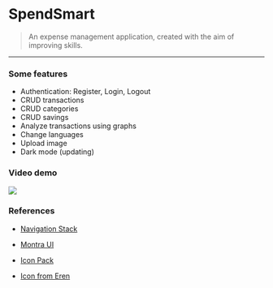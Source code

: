 # SpendSmart

> An expense management application, created with the aim of improving skills.

---

### Some features

- Authentication: Register, Login, Logout
- CRUD transactions
- CRUD categories
- CRUD savings
- Analyze transactions using graphs
- Change languages
- Upload image
- Dark mode (updating) 

### Video demo

![](/Resources/demo.gif)

### References

- [Navigation Stack](https://github.com/matteopuc/swiftui-navigation-stack)

- [Montra UI](https://www.figma.com/file/xrR6Ibg9PxpnFel5IBKjCx/Montra---Expense-Tracker-UI-Kit-(Community)?type=design&node-id=223-1&mode=design&t=rIKXHcsZyKePZXvJ-0)

- [Icon Pack](https://www.figma.com/file/OKRM4FfiXNxbIOfHtmb9ud/Icon-Pack---Free-Icons-Set-(Community)?type=design&node-id=0-1&mode=design&t=Keu97HKz3OPf0ieS-0)

- [Icon from Eren](https://www.figma.com/file/Z2mWfK40JsH8h6FYGryYcF/Icon-set-500%2B-%2F-Updated%F0%9F%8E%AF-(Community)?type=design&node-id=27-541&mode=design&t=XYRwnLyy0kTDotcS-0)